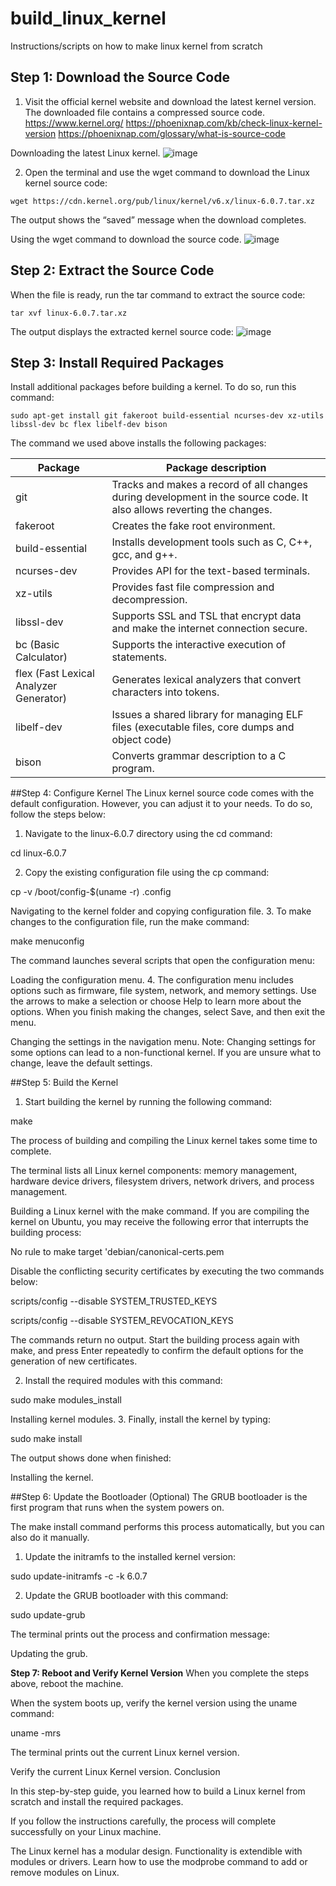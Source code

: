 # build_linux_kernel
Instructions/scripts on how to make linux kernel from scratch

## Step 1: Download the Source Code
1. Visit the official kernel website and download the latest kernel version. The downloaded file contains a compressed source code.
https://www.kernel.org/
https://phoenixnap.com/kb/check-linux-kernel-version
https://phoenixnap.com/glossary/what-is-source-code

Downloading the latest Linux kernel.
![image](https://github.com/droidpen/build_linux_kernel/assets/54828368/017c26b9-769b-4b8e-a7f2-3a4cf2e8a0cd)

2. Open the terminal and use the wget command to download the Linux kernel source code:

```
wget https://cdn.kernel.org/pub/linux/kernel/v6.x/linux-6.0.7.tar.xz
```

The output shows the “saved” message when the download completes.

Using the wget command to download the source code.
![image](https://github.com/droidpen/build_linux_kernel/assets/54828368/2e87ab75-72fb-4fde-ba7b-39c5ac5e3f46)

## Step 2: Extract the Source Code
When the file is ready, run the tar command to extract the source code:

```
tar xvf linux-6.0.7.tar.xz
```

The output displays the extracted kernel source code:
![image](https://github.com/droidpen/build_linux_kernel/assets/54828368/6eeaad4b-a963-4dbc-9b9a-1bb2cf78511f)

## Step 3: Install Required Packages
Install additional packages before building a kernel. To do so, run this command:

```
sudo apt-get install git fakeroot build-essential ncurses-dev xz-utils libssl-dev bc flex libelf-dev bison
```

The command we used above installs the following packages:

| Package |	Package description |
| --- | --- |
| git | Tracks and makes a record of all changes during development in the source code. It also allows reverting the changes. |
| fakeroot | Creates the fake root environment.
| build-essential | Installs development tools such as C, C++, gcc, and g++.
| ncurses-dev | Provides API for the text-based terminals.
| xz-utils | Provides fast file compression and decompression.
| libssl-dev | Supports SSL and TSL that encrypt data and make the internet connection secure.
| bc (Basic Calculator) | Supports the interactive execution of statements.
| flex (Fast Lexical Analyzer Generator) | Generates lexical analyzers that convert characters into tokens.
| libelf-dev | Issues a shared library for managing ELF files (executable files, core dumps and object code)
| bison | Converts grammar description to a C program.



##Step 4: Configure Kernel
The Linux kernel source code comes with the default configuration. However, you can adjust it to your needs. To do so, follow the steps below:

1. Navigate to the linux-6.0.7 directory using the cd command:

cd linux-6.0.7

2. Copy the existing configuration file using the cp command:

cp -v /boot/config-$(uname -r) .config

Navigating to the kernel folder and copying configuration file.
3. To make changes to the configuration file, run the make command:

make menuconfig

The command launches several scripts that open the configuration menu:

Loading the configuration menu.
4. The configuration menu includes options such as firmware, file system, network, and memory settings. Use the arrows to make a selection or choose Help to learn more about the options. When you finish making the changes, select Save, and then exit the menu.

Changing the settings in the navigation menu.
Note: Changing settings for some options can lead to a non-functional kernel. If you are unsure what to change, leave the default settings.


##Step 5: Build the Kernel
1. Start building the kernel by running the following command:

make

The process of building and compiling the Linux kernel takes some time to complete.

The terminal lists all Linux kernel components: memory management, hardware device drivers, filesystem drivers, network drivers, and process management.

Building a Linux kernel with the make command.
If you are compiling the kernel on Ubuntu, you may receive the following error that interrupts the building process:

No rule to make target 'debian/canonical-certs.pem

Disable the conflicting security certificates by executing the two commands below:

scripts/config --disable SYSTEM_TRUSTED_KEYS

scripts/config --disable SYSTEM_REVOCATION_KEYS

The commands return no output. Start the building process again with make, and press Enter repeatedly to confirm the default options for the generation of new certificates.

2. Install the required modules with this command:

sudo make modules_install

Installing kernel modules.
3. Finally, install the kernel by typing:

sudo make install 

The output shows done when finished:

Installing the kernel.


##Step 6: Update the Bootloader (Optional)
The GRUB bootloader is the first program that runs when the system powers on.

The make install command performs this process automatically, but you can also do it manually.

1. Update the initramfs to the installed kernel version:

sudo update-initramfs -c -k 6.0.7

2. Update the GRUB bootloader with this command:

sudo update-grub

The terminal prints out the process and confirmation message:

Updating the grub.


**Step 7: Reboot and Verify Kernel Version**
When you complete the steps above, reboot the machine.

When the system boots up, verify the kernel version using the uname command:

uname -mrs

The terminal prints out the current Linux kernel version.

Verify the current Linux Kernel version.
Conclusion

In this step-by-step guide, you learned how to build a Linux kernel from scratch and install the required packages.

If you follow the instructions carefully, the process will complete successfully on your Linux machine.

The Linux kernel has a modular design. Functionality is extendible with modules or drivers. Learn how to use the modprobe command to add or remove modules on Linux.
